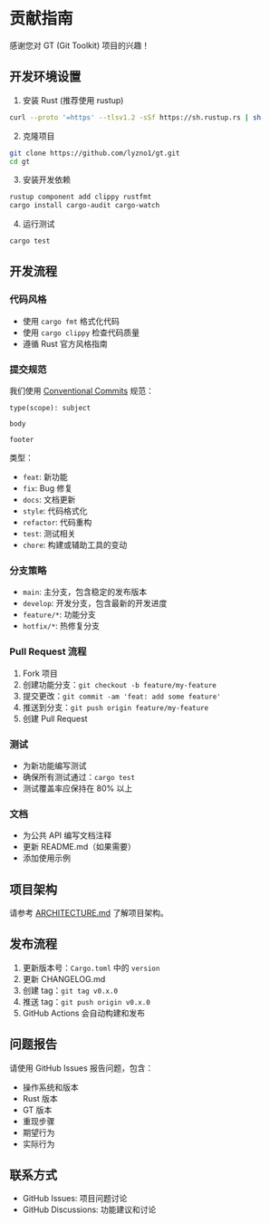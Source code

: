 # 贡献指南

感谢您对 GT (Git Toolkit) 项目的兴趣！

## 开发环境设置

1. 安装 Rust (推荐使用 rustup)
```bash
curl --proto '=https' --tlsv1.2 -sSf https://sh.rustup.rs | sh
```

2. 克隆项目
```bash
git clone https://github.com/lyzno1/gt.git
cd gt
```

3. 安装开发依赖
```bash
rustup component add clippy rustfmt
cargo install cargo-audit cargo-watch
```

4. 运行测试
```bash
cargo test
```

## 开发流程

### 代码风格

- 使用 `cargo fmt` 格式化代码
- 使用 `cargo clippy` 检查代码质量
- 遵循 Rust 官方风格指南

### 提交规范

我们使用 [Conventional Commits](https://www.conventionalcommits.org/) 规范：

```
type(scope): subject

body

footer
```

类型：
- `feat`: 新功能
- `fix`: Bug 修复
- `docs`: 文档更新
- `style`: 代码格式化
- `refactor`: 代码重构
- `test`: 测试相关
- `chore`: 构建或辅助工具的变动

### 分支策略

- `main`: 主分支，包含稳定的发布版本
- `develop`: 开发分支，包含最新的开发进度
- `feature/*`: 功能分支
- `hotfix/*`: 热修复分支

### Pull Request 流程

1. Fork 项目
2. 创建功能分支：`git checkout -b feature/my-feature`
3. 提交更改：`git commit -am 'feat: add some feature'`
4. 推送到分支：`git push origin feature/my-feature`
5. 创建 Pull Request

### 测试

- 为新功能编写测试
- 确保所有测试通过：`cargo test`
- 测试覆盖率应保持在 80% 以上

### 文档

- 为公共 API 编写文档注释
- 更新 README.md（如果需要）
- 添加使用示例

## 项目架构

请参考 [ARCHITECTURE.md](ARCHITECTURE.md) 了解项目架构。

## 发布流程

1. 更新版本号：`Cargo.toml` 中的 `version`
2. 更新 CHANGELOG.md
3. 创建 tag：`git tag v0.x.0`
4. 推送 tag：`git push origin v0.x.0`
5. GitHub Actions 会自动构建和发布

## 问题报告

请使用 GitHub Issues 报告问题，包含：

- 操作系统和版本
- Rust 版本
- GT 版本
- 重现步骤
- 期望行为
- 实际行为

## 联系方式

- GitHub Issues: 项目问题讨论
- GitHub Discussions: 功能建议和讨论 